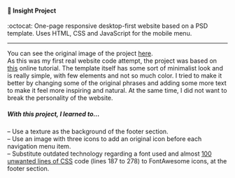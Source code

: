 #### :pencil: Insight Project
:octocat: One-page responsive desktop-first website based on a PSD template. Uses HTML, CSS and JavaScript for the mobile menu.   
***
You can see the original image of the project [here](http://s2.postimg.org/b2enatc93/insight.png).   
As this was my first real website code attempt, the project was based on [this](http://thesiteslinger.com/blog/tutorial-how-to-code-your-psd-into-a-html-css-layout/) online tutorial.
The template itself has some sort of minimalist look and is really simple, with few elements and not so much color. I tried to make it better by changing some of the original phrases and adding some more text to make it feel more inspiring and natural. At the same time, I did not want to break the personality of the website.  
##### With this project, I learned to...   
– Use a texture as the background of the footer section.  
– Use an image with three icons to add an original icon before each navigation menu item.  
– Substitute outdated technology regarding a font used and almost [100 unwanted lines of CSS](https://github.com/carolinaknoll/insight/blob/0a16759e47c60e4346103ea4d759e8f53cac23b7/css/style.css) code (lines 187 to 278) to FontAwesome icons, at the footer section.  
